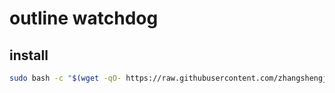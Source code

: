 
# outline watchdog

## install

```bash
sudo bash -c "$(wget -qO- https://raw.githubusercontent.com/zhangshengjie/outline-watchdog/main/install_server.sh)" --zoneid "xx" --hostname "xx" --access_key_id "xx" --secret_access_key "xx"
```
